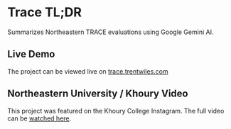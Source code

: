 # Trace TL;DR

Summarizes Northeastern TRACE evaluations using Google Gemini AI.

## Live Demo

The project can be viewed live on [trace.trentwiles.com](https://trace.trentwiles.com)

## Northeastern University / Khoury Video

This project was featured on the Khoury College Instagram. The full video can be [watched here](https://www.instagram.com/p/DH4HmkPStoT/).